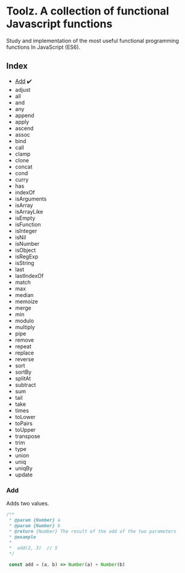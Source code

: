 # Toolz. A collection of functional Javascript functions

Study and implementation of the most useful functional programming functions
In JavaScript (ES6).


## Index

- [Add](#add) ✔️
- adjust
- all
- and
- any
- append
- apply
- ascend
- assoc
- bind
- call
- clamp
- clone
- concat
- cond
- curry
- has
- indexOf
- isArguments
- isArray
- isArrayLike
- isEmpty
- isFunction
- isInteger
- isNil
- isNumber
- isObject
- isRegExp
- isString
- last
- lastIndexOf
- match
- max
- median
- memoize
- merge
- min
- modulo
- multiply
- pipe
- remove
- repeat
- replace
- reverse
- sort
- sortBy
- splitAt
- subtract
- sum
- tail
- take
- times
- toLower
- toPairs
- toUpper
- transpose
- trim
- type
- union
- uniq
- uniqBy
- update


### Add

Adds two values.

```javascript
/**
 * @param {Number} a
 * @param {Number} b
 * @return {Number} The result of the add of the two parameters
 * @example
 *
 *  add(2, 3)  // 5
 */

 const add = (a, b) => Number(a) + Number(b)
```
